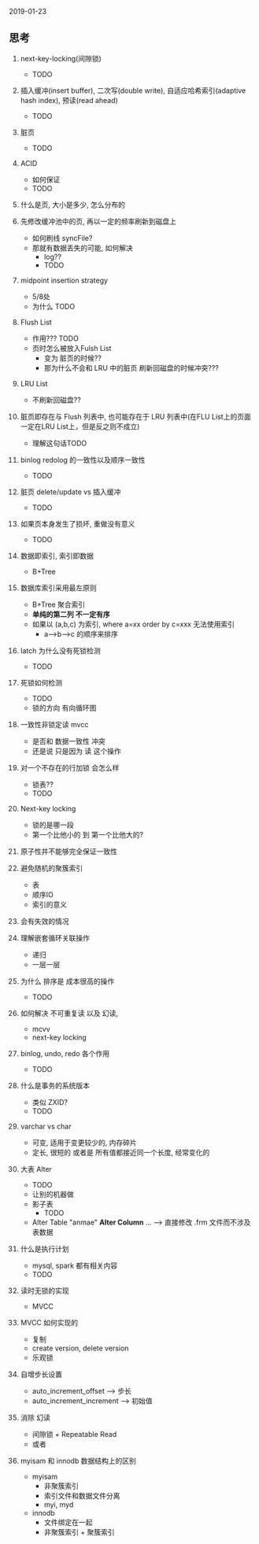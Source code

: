 2019-01-23

## 思考
1. next-key-locking(间隙锁)
    - TODO
2. 插入缓冲(insert buffer), 二次写(double write), 自适应哈希索引(adaptive hash index), 预读(read ahead)
    - TODO
2. 脏页
    - TODO
1. ACID
    - 如何保证
    - TODO
2. 什么是页, 大小是多少, 怎么分布的
2. 先修改缓冲池中的页, 再以一定的频率刷新到磁盘上
    - 如何刷线 syncFile?
    - 那就有数据丢失的可能, 如何解决
        - log??
        - TODO
2. midpoint insertion strategy
    - 5/8处
    - 为什么 TODO
    
3. Flush List
    - 作用??? TODO
    - 页时怎么被放入Fulsh List
        - 变为 脏页的时候??
        - 那为什么不会和 LRU 中的脏页 刷新回磁盘的时候冲突???
1. LRU List
    - 不刷新回磁盘??
1. 脏页即存在与 Flush  列表中, 也可能存在于 LRU 列表中(在FLU List上的页面一定在LRU List上，但是反之则不成立)
    - 理解这句话TODO
2. binlog redolog 的一致性以及顺序一致性
    - TODO
1. 脏页 delete/update vs 插入缓冲
    - TODO
2. 如果页本身发生了损坏, 重做没有意义
    - TODO
2. 数据即索引, 索引即数据
    - B+Tree
1. 数据库索引采用最左原则
    - B+Tree 聚合索引
    - **单纯的第二列 不一定有序**
    - 如果以 (a,b,c) 为索引, where a=xx order by c=xxx 无法使用索引
        - a-->b-->c 的顺序来排序
1. latch 为什么没有死锁检测
    - TODO
1. 死锁如何检测
    - TODO
    - 锁的方向 有向循环图
1. 一致性非锁定读 mvcc
    - 是否和 数据一致性 冲突
    - 还是说 只是因为 读 这个操作
1. 对一个不存在的行加锁 会怎么样
    - 锁表??
    - TODO
1. Next-key locking
    - 锁的是哪一段
    - 第一个比他小的 到 第一个比他大的?
1. 原子性并不能够完全保证一致性

1. 避免随机的聚簇索引
    - 表
    - 顺序IO
    - 索引的意义
2. 会有失效的情况

2. 理解嵌套循环关联操作
    - 递归
    - 一层一层
    
2. 为什么 排序是 成本很高的操作
    - TODO
1. 如何解决 不可重复读 以及 幻读, 
    - mcvv
    - next-key locking
1. binlog, undo, redo 各个作用
    - TODO
1. 什么是事务的系统版本
    - 类似 ZXID?
    - TODO
1. varchar vs char
    - 可变, 适用于变更较少的, 内存碎片
    - 定长, 很短的 或者是 所有值都接近同一个长度, 经常变化的
1. 大表 Alter 
    - TODO
    - 让别的机器做
    - 影子表
        - TODO
    - Alter Table "anmae" **Alter Column** ...  --> 直接修改 .frm 文件而不涉及表数据
1. 什么是执行计划
    - mysql, spark 都有相关内容
    - TODO
1. 读时无锁的实现
    - MVCC
2. MVCC 如何实现的
    - 复制
    - create version, delete version
    - 乐观锁
1. 自增步长设置
    - auto_increment_offset --> 步长
    - auto_increment_increment --> 初始值
1. 消除 幻读
    - 间隙锁 + Repeatable Read
    - 或者 
1. myisam 和 innodb 数据结构上的区别
    - myisam
        - 非聚簇索引
        - 索引文件和数据文件分离
        - myi, myd
    - innodb
        - 文件绑定在一起
        - 非聚簇索引 + 聚簇索引
    